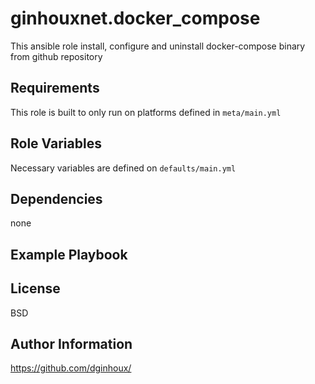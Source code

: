 ginhouxnet.docker_compose
=========

This ansible role install, configure and uninstall docker-compose binary from github repository


Requirements
------------

This role is built to only run on platforms defined in `meta/main.yml`


Role Variables
--------------

Necessary variables are defined on `defaults/main.yml`



Dependencies
------------

none


Example Playbook
----------------



License
-------

BSD


Author Information
------------------

https://github.com/dginhoux/
